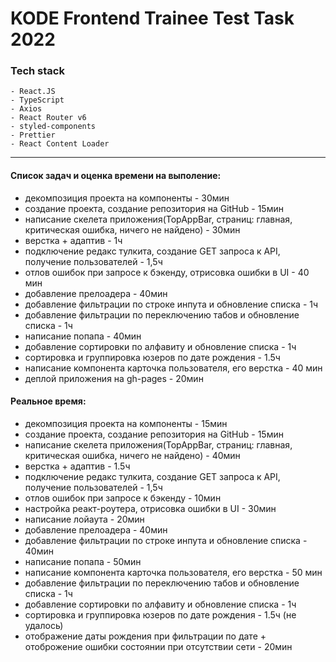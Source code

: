 # KODE Frontend Trainee Test Task 2022

### Tech stack

```
- React.JS
- TypeScript
- Axios
- React Router v6
- styled-components
- Prettier
- React Content Loader
```

---

#### Список задач и оценка времени на выполение:

- декомпозиция проекта на компоненты - 30мин
- создание проекта, создание репозитория на GitHub - 15мин
- написание скелета приложения(TopAppBar, страниц: главная, критическая ошибка, ничего не найдено) - 30мин
- верстка + адаптив - 1ч
- подключение редакс тулкита, создание GET запроса к API, получение пользователей - 1,5ч
- отлов ошибок при запросе к бэкенду, отрисовка ошибки в UI - 40 мин
- добавление прелоадера - 40мин
- добавление фильтрации по строке инпута и обновление списка - 1ч
- добавление фильтрации по переключению табов и обновление списка - 1ч
- написание попапа - 40мин
- добавление сортировки по алфавиту и обновление списка - 1ч
- сортировка и группировка юзеров по дате рождения - 1.5ч
- написание компонента карточка пользователя, его верстка - 40 мин
- деплой приложения на gh-pages - 20мин

#### Реальное время:

- декомпозиция проекта на компоненты - 15мин
- создание проекта, создание репозитория на GitHub - 15мин
- написание скелета приложения(TopAppBar, страниц: главная, критическая ошибка, ничего не найдено) - 40мин
- верстка + адаптив - 1.5ч
- подключение редакс тулкита, создание GET запроса к API, получение пользователей - 1,5ч
- отлов ошибок при запросе к бэкенду - 10мин
- настройка реакт-роутера, отрисовка ошибки в UI - 30мин
- написание лойаута - 20мин
- добавление прелоадера - 40мин
- добавление фильтрации по строке инпута и обновление списка - 40мин
- написание попапа - 50мин
- написание компонента карточка пользователя, его верстка - 50 мин
- добавление фильтрации по переключению табов и обновление списка - 1ч
- добавление сортировки по алфавиту и обновление списка - 1ч
- сортировка и группировка юзеров по дате рождения - 1.5ч (не удалось)
- отображение даты рождения при фильтрации по дате + отоброжение ошибки состоянии при отсутствии сети - 20мин
